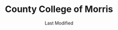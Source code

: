 ---
layout: location-page
date: Last Modified
description: "Local COVID-19 testing is available at County College of Morris in Randolph, New Jersey, USA."
permalink: "locations/new-jersey/randolph/county-college-of-morris/"
tags:
  - locations
  - new-jersey
title: County College of Morris
uniqueName: county-college-of-morris
state: New Jersey
stateAbbr: NJ
hood: "Morris County"
address: "Dover Chester Road, Parking Lot 1"
city: "Randolph"
zip: "07869"
zipsNearby: "07675 07677 07885 07981 07999 08888 08889 07095 07481 10451 10452 10453 10454 10455 10456 10457 10458 10459 10460 10461 10462 10463 10464 10465 10466 10467 10468 10469 10470 10471 10472 10473 10474 10475 10499 10001 10002 10003 10004 10005 10006 10007 10008 10009 10010 10011 10012 10013 10014 10016 10017 10018 10019 10020 10021 10022 10023 10024 10025 10026 10027 10028 10029 10030 10031 10032 10033 10034 06807 06820 06830 06831 06836 06840 06870 06878 06901 06902 06903 06904 06905 06906 06907 06910 06911 06912 06913 06914 06920 06921 06922 06925 06926 06927 06928 07820 07401 07620 07821 08801 08802 07822 07001 08803 07920 07939 07002 07921 07823 07621 07922 07924 07825 07003 07403 08804 07005 08805 07826 07827 07890 08807 08808 07926 07828 07405 07829 07004 07006 07007 07830 07008 07009 07927 07831 07928 07930 07010 07011 07012 07013 07014 07015 08809 07624 07832 07016 07626 08810 07833 07627 07834 07801 07802 07803 07806 07869 07628 08812 08816 07936 07017 07018 07019 07020 08817 08818 08820 08837 08899 07201 07202 07203 07204 07205 07206 07207 07208 07407 07630 07631 07632 07021 07410 07022 07023 07931 08821 07836 08822 07932 07024 07416 07417 08823 08825 07026 07027 07933 07934 07837 08826 07028 07418 07838 07839 07935 07601 07602 07603 07604 07605 07606 07607 07608 07699 07840 07419 08827 07640 07029 07420 07641 08828 07421 07842 08829 07422 08844 07642 07676 07030 07423 07843 07844 07845 08830 08831 07097 07302 07303 07304 07305 07306 07307 07308 07310 07311 07395 07399 07846 07031 07032 07099 08832 08824 07033 07847 07848 07034 07849 07850 07851 08833 07852 07938 07035 07036 07424 07643 08834 07039 07644 07853 07428 07940 07430 07495 08835 07040 08836 07945 08840 08846 07855 07432 08848 07041 07946 08850 08852 07042 07043 07044 07645 07045 07950 07960 07961 07962 07963 07046 07856 07970 08853 07857 07101 07102 07103 07104 07105 07106 07107 07108 07109 07110 07111 07112 07114 07175 07184 07188 07189 07191 07192 07193 07195 07198 07199 08901 08902 08903 08904 08905 08906 08933 08989 07435 07646 07974 07860 07976 07047 07647 07648 07436 07438 07439 08857 08858 07649 07050 07051 07052 07863 07650 07652 07653 07656 08859 07054 07055 07057 07501 07502 07503 07504 07505 07506 07507 07508 07509 07510 07511 07512 07513 07514 07522 07524 07533 07538 07543 07544 07977 07440 08861 08862 08863 08865 07058 08854 08855 08867 07059 07060 07061 07062 07063 07069 07978 07442 07444 07865 07064 07979 08868 07065 07066 07067 07446 08869 08870 07657 07660 07450 07451 07452 07456 07457 07661 07662 07663 07866 07068 07070 07071 07072 07073 07074 07075 07458 08871 08872 07870 07076 07094 07096 07077 07078 08873 08875 08890 08876 08879 08880 07079 07080 08882 07871 08884 07081 07874 08885 08886 07875 07980 07460 07876 07901 07902 07461 07877 07878 07666 07670 08887 07082 07879 07083 07086 07087 07088 07462 07880 07463 07881 07465 07882 07470 07474 07090 07091 07092 07480 07093 10035 10036 10037 10038 10039 10040 10041 10043 10044 10045 10055 10060 10065 10069 10075 10080 10081 10087 10090 10095 10101 10102 10103 10104 10105 10106 10107 10108 10109 10110 10111 10112 10113 10114 10115 10116 10117 10118 10119 10120 10121 10122 10123 10124 10125 10126 10128 10129 10130 10131 10132 10133 10138 10150 10151 10152 10153 10154 10155 10156 10157 10158 10159 10160 10161 10162 10163 10164 10165 10166 10167 10168 10169 10170 10171 10172 10173 10174 10175 10176 10177 10178 10179 10185 10199 10203 10211 10212 10213 10242 10249 10256 10257 10258 10259 10260 10261 10265 10268 10269 10270 10271 10272 10273 10274 10275 10276 10277 10278 10279 10280 10281 10282 10285 10286 10292 10501 10502 10503 10504 10505 12719 12508 10911 10506 10507 10912 12720 10913 12721 10914 10510 10511 10915 12722 10916 10512 12511 10917 10514 10918 10919 12727 10516 10920 12518 12520 12420 10517 10518 10519 10520 10521 12729 10522 12732 12428 10523 12733 12524 10921 10922 12525 10923 10524 12527 12737 12738 10526 10924 10527 12435 10925 10926 12742 10528 10530 10927 10532 10928 12743 10930 10931 10932 12746 12747 10533 10535 10933 10536 12749 12751 12752 10537 10538 10540 10541 10542 10543 12542 10545 12543 10940 10941 12555 10546 12548 10547 12762 10949 10950 10952 12549 12701 12777 10548 12763 10953 10549 10550 10551 10552 10553 10954 12764 12550 12551 12552 12553 10956 10958 10959 10801 10802 10803 10804 10805 10560 10960 10962 10562 10963 10964 10965 10566 10567 12769 10968 12566 10969 12568 10570 10970 12770 10573 12771 12785 10576 10577 10578 10579 12775 12575 10580 12577 10583 10587 10588 10973 10974 12778 10589 12779 10910 10975 10590 10976 12780 12483 10977 10979 10980 10901 10981 12781 10982 10983 10591 10984 10985 12784 10594 10986 10987 10988 12584 10595 10989 10596 10597 12586 12588 12589 10990 10992 10993 10994 10996 10997 10998 12786 10601 10602 10603 10604 10605 10606 10607 10610 12789 12790 10701 10702 10703 10704 10705 10706 10707 10708 10709 10710 10598 12792 11201 11202 11203 11204 11205 11206 11207 11208 11209 11210 11211 11212 11213 11214 11215 11216 11217 11218 11219 11220 11221 11222 11223 11224 11225 11226 11228 11229 11230 11231 11232 11233 11234 11235 11236 11237 11238 11239 11241 11242 11243 11245 11247 11249 11251 11252 11256 11096 11690 11691 11692 11693 11694 11695 11697 11001 11002 11003 11004 11005 11351 11352 11354 11355 11356 11357 11358 11359 11360 11361 11362 11363 11364 11365 11366 11367 11368 11369 11370 11371 11372 11373 11374 11375 11377 11378 11379 11380 11381 11385 11386 11390 11010 11020 11021 11022 11023 11024 11026 11027 11405 11411 11412 11413 11414 11415 11416 11417 11418 11419 11420 11421 11422 11423 11424 11425 11426 11427 11428 11429 11430 11431 11432 11433 11434 11435 11436 11439 11451 11499 11101 11102 11103 11104 11105 11106 11109 11120 11030 11040 11042 11050 11051 11052 11053 11054 11055 10301 10302 10303 10304 10305 10306 10307 10308 10309 10310 10311 10312 10313 10314 11507 11509 11510 11709 11710 11714 11514 11516 11724 11554 11732 11518 11735 11736 11737 11520 11530 11531 11535 11599 11542 11545 11547 11548 11549 11550 11551 11557 11801 11802 11803 11804 11815 11819 11854 11743 11746 11747 11775 11558 11753 11853 11559 11756 11560 11561 11563 11565 11758 11762 11566 11765 11501 11771 11569 11570 11571 11572 11575 11576 11577 11579 11783 11773 11791 11553 11555 11556 11580 11581 11582 11793 11568 11590 11552 11596 11797 11598 07710 07711 08501 08720 07712 07716 07717 07718 08502 07715 07719 08010 08504 08505 07720 08723 08724 08730 08015 08016 08510 08526 07721 07722 08022 08511 08512 08514 08515 07723 07724 07799 07726 07727 08518 07728 08036 07730 07732 08520 07733 08525 07731 08527 08041 08042 07734 07735 08528 08733 08701 08530 07737 07738 07739 07740 08048 08736 07746 07747 07748 07750 07751 08060 07752 07753 07754 08533 07755 07756 07757 08068 08534 08535 08536 08742 07758 08540 08541 08542 08543 08544 08550 08073 07701 07702 07703 07704 07709 08551 08075 08076 08077 08553 08554 08555 08556 07760 08750 08557 08558 07762 08559 07763 08560 08601 08602 08603 08604 08605 08606 08607 08608 08609 08610 08611 08618 08619 08620 08625 08628 08629 08638 08640 08641 08645 08646 08647 08648 08650 08666 08690 08691 08695 07764 07765 08046 08561 08562 18210 18011 18101 18102 18103 18104 18105 18106 18109 18195 18320 18012 18212 19503 18010 18013 18050 19504 18321 18014 18405 18015 18016 18017 18018 18020 18025 18610 18030 18031 18322 18323 18324 18371 18373 18325 18032 18034 18035 18036 18037 18326 18038 18327 18328 18039 18041 18040 18042 18043 18044 18045 18301 18302 18046 18330 18416 18049 18098 18099 18051 18053 18331 18424 18425 18054 18426 18427 18428 18438 18055 18332 18056 18431 18229 18333 18058 18435 18436 18624 18059 18235 18001 18002 18003 18060 18334 18062 18335 18063 18336 18337 18340 18341 18444 18342 18343 18344 18064 18065 18445 18067 18068 18069 18070 18071 18244 18451 18072 18074 18347 18348 18349 18350 18346 18351 18073 18076 18352 18077 18457 18353 18078 18354 18355 18356 18458 18357 18079 18080 18460 18081 18463 18083 18360 18084 18370 18464 18372 18085 18466 18086 18087 18088 18052 18473 18091 18092 19001 19002 18910 19020 19021 18911 19422 19424 19007 19009 18912 18913 19423 18914 19012 19473 18915 19430 18916 18901 18902 18933 18917 18918 19027 18920 19030 18921 19031 18922 19025 19034 19048 19049 18923 18925 18926 19038 19437 19438 19441 19040 19440 18927 18928 19044 19006 18929 19046 18930 19443 18931 19047 19053 19446 19450 19054 19055 19056 19057 19058 18932 19451 18934 18935 18936 19067 18938 18940 19436 19454 19455 19477 19075 18942 18943 18944 19111 18946 18947 18949 18950 18951 18953 18955 18956 18957 18958 18960 18962 19474 18963 18924 18964 18954 18966 18968 19478 18969 18970 18971 18972 18974 18991 18976 18977 19486 19090 19490 18979 18980 19095 19492 18981 06832 06842 07182 07194 07309 07477 07983 08922 08988 10015 10046 10047 10048 10072 10079 10082 10094 10096 10098 10099 10149 10184 10196 10197 10557 10558 10571 10572 10943 11025 11041 11043 11044 11099 11240 11244 11248 11254 11255 11536 11592 11594 11595 11597 11774 11855 18175" 
mapUrl: "http://maps.apple.com/?q=County+College+of+Morris&address=Dover+Chester+Road+Parking+Lot+1,Randolph,New+Jersey,07869"
locationType: Drive-thru
phone: ""
website: "https://booknow.appointment-plus.com/b8hq2y7k/"
onlineBooking: true
closed: undefined
closedUpdate: May 18th, 2020
notes: "By appointment only. Requires doctor's referral. Local residents only."
days: Contact for hours of operation.
ctaMessage: Schedule a test
ctaUrl: "https://booknow.appointment-plus.com/b8hq2y7k/"
---